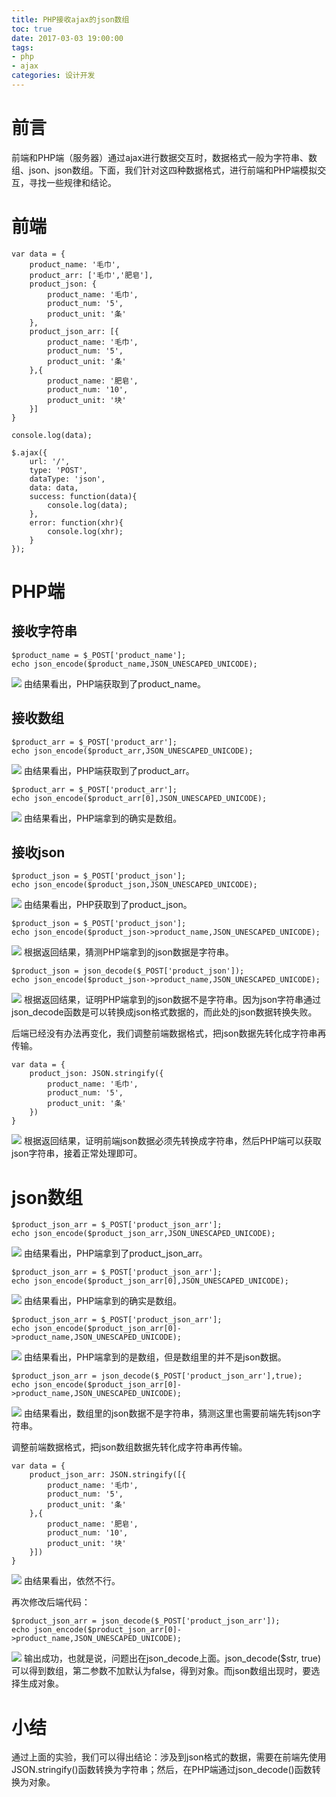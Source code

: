 ```yaml
---
title: PHP接收ajax的json数组
toc: true
date: 2017-03-03 19:00:00
tags:
- php
- ajax
categories: 设计开发
---
```

# 前言
前端和PHP端（服务器）通过ajax进行数据交互时，数据格式一般为字符串、数组、json、json数组。下面，我们针对这四种数据格式，进行前端和PHP端模拟交互，寻找一些规律和结论。

<!--more-->

# 前端
```
var data = {
    product_name: '毛巾',
    product_arr: ['毛巾','肥皂'],
    product_json: {
        product_name: '毛巾',
        product_num: '5',
        product_unit: '条'
    },
    product_json_arr: [{
        product_name: '毛巾',
        product_num: '5',
        product_unit: '条'
    },{
        product_name: '肥皂',
        product_num: '10',
        product_unit: '块'
    }]
}

console.log(data);

$.ajax({
    url: '/',
    type: 'POST',
    dataType: 'json',
    data: data,
    success: function(data){
        console.log(data);
    },
    error: function(xhr){
        console.log(xhr);
    }
});
```

# PHP端
## 接收字符串
```
$product_name = $_POST['product_name'];
echo json_encode($product_name,JSON_UNESCAPED_UNICODE);
```
![](http://7oxjrx.com1.z0.glb.clouddn.com//imgs/php-ajax-json-array/string.jpg)
由结果看出，PHP端获取到了product_name。

## 接收数组
```
$product_arr = $_POST['product_arr'];
echo json_encode($product_arr,JSON_UNESCAPED_UNICODE);
```
![](http://7oxjrx.com1.z0.glb.clouddn.com//imgs/php-ajax-json-array/array.jpg)
由结果看出，PHP端获取到了product_arr。

```
$product_arr = $_POST['product_arr'];
echo json_encode($product_arr[0],JSON_UNESCAPED_UNICODE);
```
![](http://7oxjrx.com1.z0.glb.clouddn.com//imgs/php-ajax-json-array/array2.jpg)
由结果看出，PHP端拿到的确实是数组。

## 接收json
```
$product_json = $_POST['product_json'];
echo json_encode($product_json,JSON_UNESCAPED_UNICODE);
```
![](http://7oxjrx.com1.z0.glb.clouddn.com//imgs/php-ajax-json-array/json.jpg)
由结果看出，PHP获取到了product_json。

```
$product_json = $_POST['product_json'];
echo json_encode($product_json->product_name,JSON_UNESCAPED_UNICODE);
```
![](http://7oxjrx.com1.z0.glb.clouddn.com//imgs/php-ajax-json-array/json2.jpg)
根据返回结果，猜测PHP端拿到的json数据是字符串。

```
$product_json = json_decode($_POST['product_json']);
echo json_encode($product_json->product_name,JSON_UNESCAPED_UNICODE);
```
![](http://7oxjrx.com1.z0.glb.clouddn.com//imgs/php-ajax-json-array/json3.jpg)
根据返回结果，证明PHP端拿到的json数据不是字符串。因为json字符串通过json_decode函数是可以转换成json格式数据的，而此处的json数据转换失败。

后端已经没有办法再变化，我们调整前端数据格式，把json数据先转化成字符串再传输。
```
var data = {
    product_json: JSON.stringify({
        product_name: '毛巾',
        product_num: '5',
        product_unit: '条'
    })
}
```
![](http://7oxjrx.com1.z0.glb.clouddn.com//imgs/php-ajax-json-array/json4.jpg)
根据返回结果，证明前端json数据必须先转换成字符串，然后PHP端可以获取json字符串，接着正常处理即可。

# json数组
```
$product_json_arr = $_POST['product_json_arr'];  
echo json_encode($product_json_arr,JSON_UNESCAPED_UNICODE);
```
![](http://7oxjrx.com1.z0.glb.clouddn.com//imgs/php-ajax-json-array/json-array.jpg)
由结果看出，PHP端拿到了product_json_arr。

```
$product_json_arr = $_POST['product_json_arr'];  
echo json_encode($product_json_arr[0],JSON_UNESCAPED_UNICODE);
```
![](http://7oxjrx.com1.z0.glb.clouddn.com//imgs/php-ajax-json-array/json-array2.jpg)
由结果看出，PHP端拿到的确实是数组。

```
$product_json_arr = $_POST['product_json_arr']; 
echo json_encode($product_json_arr[0]->product_name,JSON_UNESCAPED_UNICODE);
```
![](http://7oxjrx.com1.z0.glb.clouddn.com//imgs/php-ajax-json-array/json-array3.jpg)
由结果看出，PHP端拿到的是数组，但是数组里的并不是json数据。

```
$product_json_arr = json_decode($_POST['product_json_arr'],true);
echo json_encode($product_json_arr[0]->product_name,JSON_UNESCAPED_UNICODE);
```
![](http://7oxjrx.com1.z0.glb.clouddn.com//imgs/php-ajax-json-array/json-array4.jpg)
由结果看出，数组里的json数据不是字符串，猜测这里也需要前端先转json字符串。

调整前端数据格式，把json数组数据先转化成字符串再传输。
```
var data = {
    product_json_arr: JSON.stringify([{
        product_name: '毛巾',
        product_num: '5',
        product_unit: '条'
    },{
        product_name: '肥皂',
        product_num: '10',
        product_unit: '块'
    }])
}

```

![](http://7oxjrx.com1.z0.glb.clouddn.com//imgs/php-ajax-json-array/json-array5.jpg)
由结果看出，依然不行。

再次修改后端代码：
```
$product_json_arr = json_decode($_POST['product_json_arr']);
echo json_encode($product_json_arr[0]->product_name,JSON_UNESCAPED_UNICODE);
```
![](http://7oxjrx.com1.z0.glb.clouddn.com//imgs/php-ajax-json-array/json-array6.jpg)
输出成功，也就是说，问题出在json_decode上面。json_decode($str, true) 可以得到数组，第二参数不加默认为false，得到对象。而json数组出现时，要选择生成对象。

# 小结
通过上面的实验，我们可以得出结论：涉及到json格式的数据，需要在前端先使用JSON.stringify()函数转换为字符串；然后，在PHP端通过json_decode()函数转换为对象。




